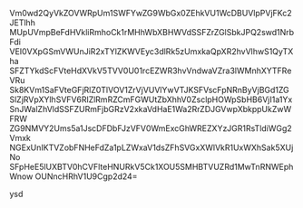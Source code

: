 Vm0wd2QyVkZOVWRpUm1SWFYwZG9WbGx0ZEhkVU1WcDBUVlpPVjFKc2JETlhh
MUpUVmpBeFdHVkliRmhoCk1rMHhWbXBHWVdSSFZrZGlSbkJPQ2swd1NrbFdi
VEI0VXpGSmVWUnJiR2xTYlZKWVEyc3dlRk5zUmxkaQpXR2hvVlhwS1QyTXha
SFZTYkdScFVteHdXVkV5TVV0U01rcEZWR3hvVndwaVZra3lWMnhXYTFReVRu
Sk8KVm1SaFVteGFjRlZ0TlVOV1ZrVjVUVlYwVTJKSFVscFpNRnByVjBGd1ZG
SlZjRVpXYlhSVFV6RlZlRmRZCmFGWUtZbXhhV0ZsclpHOWpSbHB6VjI1a1Yx
SnJWalZhVldSSFZURmFjbGRzV2xkaVdHaE1Wa2RrZDJGVwpXbkppUkZwWFRW
ZG9NMVY2Ums5a1JscDFDbFJzVFV0WmExcGhWREZXYzJGR1RsTldiWGg2Vmxk
NGExUnIKTVZobFNHeFdZa1pLZWxaV1dsZFhSVGxXWlVkR1UxWXhSak5XUjNo
SFpHeE5lUXBTV0hCVFlteHNURkV5Ck1XOU5SMHBTVUZRd1MwTnRNWEphWnow
OUNncHRhV1U9Cgp2d24=

ysd